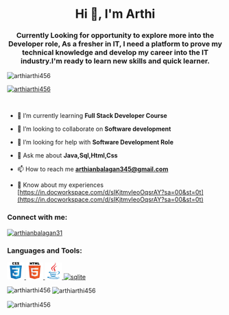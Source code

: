 <h1 align="center">Hi 👋, I'm Arthi</h1>
<h3 align="center">Currently Looking for opportunity to explore more into the Developer role, As a fresher in IT, I need a platform to prove my technical knowledge and develop my career into the IT industry.I'm ready to learn new skills and quick learner.</h3>

<p align="left"> <img src="https://komarev.com/ghpvc/?username=arthiarthi456&label=Profile%20views&color=0e75b6&style=flat" alt="arthiarthi456" /> </p>

<p align="left"> <a href="https://github.com/ryo-ma/github-profile-trophy"><img src="https://github-profile-trophy.vercel.app/?username=arthiarthi456" alt="arthiarthi456" /></a> </p>

<p align="left"> <a href="https://twitter.com/" target="blank"><img src="https://img.shields.io/twitter/follow/?logo=twitter&style=for-the-badge" alt="" /></a> </p>

- 🌱 I’m currently learning **Full Stack Developer Course**

- 👯 I’m looking to collaborate on **Software development**

- 🤝 I’m looking for help with **Software Development Role**

- 💬 Ask me about **Java,Sql,Html,Css**

- 📫 How to reach me **arthianbalagan345@gmail.com**

- 📄 Know about my experiences [https://in.docworkspace.com/d/sIKjtmvIeoOqsrAY?sa=00&st=0t](https://in.docworkspace.com/d/sIKjtmvIeoOqsrAY?sa=00&st=0t)

<h3 align="left">Connect with me:</h3>
<p align="left">
<a href="https://www.hackerrank.com/arthianbalagan31" target="blank"><img align="center" src="https://raw.githubusercontent.com/rahuldkjain/github-profile-readme-generator/master/src/images/icons/Social/hackerrank.svg" alt="arthianbalagan31" height="30" width="40" /></a>
</p>

<h3 align="left">Languages and Tools:</h3>
<p align="left"> <a href="https://www.w3schools.com/css/" target="_blank" rel="noreferrer"> <img src="https://raw.githubusercontent.com/devicons/devicon/master/icons/css3/css3-original-wordmark.svg" alt="css3" width="40" height="40"/> </a> <a href="https://www.w3.org/html/" target="_blank" rel="noreferrer"> <img src="https://raw.githubusercontent.com/devicons/devicon/master/icons/html5/html5-original-wordmark.svg" alt="html5" width="40" height="40"/> </a> <a href="https://www.java.com" target="_blank" rel="noreferrer"> <img src="https://raw.githubusercontent.com/devicons/devicon/master/icons/java/java-original.svg" alt="java" width="40" height="40"/> </a> <a href="https://www.sqlite.org/" target="_blank" rel="noreferrer"> <img src="https://www.vectorlogo.zone/logos/sqlite/sqlite-icon.svg" alt="sqlite" width="40" height="40"/> </a> </p>

<p><img align="left" src="https://github-readme-stats.vercel.app/api/top-langs?username=arthiarthi456&show_icons=true&locale=en&layout=compact" alt="arthiarthi456" /></p>

<p>&nbsp;<img align="center" src="https://github-readme-stats.vercel.app/api?username=arthiarthi456&show_icons=true&locale=en" alt="arthiarthi456" /></p>

<p><img align="center" src="https://github-readme-streak-stats.herokuapp.com/?user=arthiarthi456&" alt="arthiarthi456" /></p>
